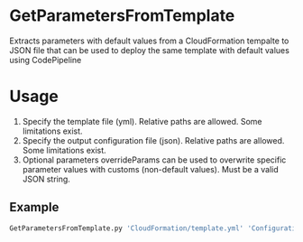 # GetParametersFromTemplate
Extracts parameters with default values from a CloudFormation tempalte to JSON file that can be used to deploy the same template with default values using CodePipeline

# Usage
1. Specify the template file (yml). Relative paths are allowed. Some limitations exist.
1. Specify the output configuration file (json). Relative paths are allowed. Some limitations exist.
1. Optional parameters overrideParams can be used to overwrite specific parameter values with customs (non-default values). Must be a valid JSON string.

## Example
```bash
GetParametersFromTemplate.py 'CloudFormation/template.yml' 'Configuration/template-configuration.json' '--overrideParams' '{\"Key1\": \"Value1\", \"Key2\": \"Value2\", \"Key3\": \"Key3\", \"Key4\": \"Value4\", \"Key5\": \"Value5\"}'
```
